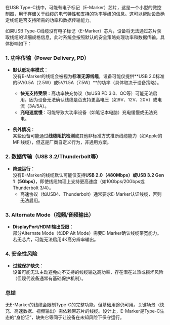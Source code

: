 在USB Type-C线中，可能有电子标记（E-Marker）芯片，这是一个小型的微控制器，用于存储关于线缆的电气特性和支持的功率等级的信息。这可以帮助设备确定线缆是否支持所需的功率和数据传输能力。

如果USB Type-C线缆没有电子标记（E-Marker）芯片，设备将无法通过芯片获取线缆的详细规格信息，此时系统会按照默认的安全策略处理功率和数据传输。具体影响如下：

### **1. 功率传输（Power Delivery, PD）**
- **默认低功率模式**：  
  没有E-Marker的线缆会被视为**标准无源线缆**，设备可能仅提供**USB 2.0标准的5V/0.5A（2.5W）或5V/1.5A（7.5W）**的功率（具体取决于设备策略）。  
  - **快充支持受限**：高功率快充协议（如USB PD 3.0、QC等）可能无法启用，因为设备无法确认线缆是否支持更高电压（如9V、12V、20V）或电流（3A/5A）。
  - **充电速度慢**：可能导致大功率设备（如笔记本电脑）充电缓慢或无法充电。

- **例外情况**：  
  某些设备可能通过**线缆阻抗检测**或其他非标准方式推断线缆能力（如Apple的MFi线缆），但这是厂商自定义行为，非通用方案。
### **2. 数据传输（USB 3.2/Thunderbolt等）**
- **降速运行**：  
  没有E-Marker的线缆默认可能仅支持**USB 2.0（480Mbps）**或**USB 3.2 Gen 1（5Gbps）**，即使线缆物理上支持更高速度（如10Gbps/20Gbps或Thunderbolt 3/4）。  
  - 高速协议（如USB4、Thunderbolt）通常要求E-Marker认证线缆，否则无法启用。
### **3.  Alternate Mode（视频/音频输出）**
- **DisplayPort/HDMI输出受限**：  
  部分Alternate Mode（如DP Alt Mode）需要E-Marker确认线缆带宽能力。若无芯片，可能无法启用4K高分辨率输出。
### **4. 安全性风险**
- **过载保护缺失**：  
  设备可能无法主动避免向不支持的线缆输送高功率，存在潜在过热或损坏风险（但现代设备通常有基础保护机制）。
### **总结**
无E-Marker的线缆会限制Type-C的完整功能，但基础用途仍可用。关键场景（快充、高速数据、视频输出）需依赖带芯片的线缆。设计上，E-Marker是Type-C生态的“身份证”，缺失它等同于让设备在未知风险下保守运行。